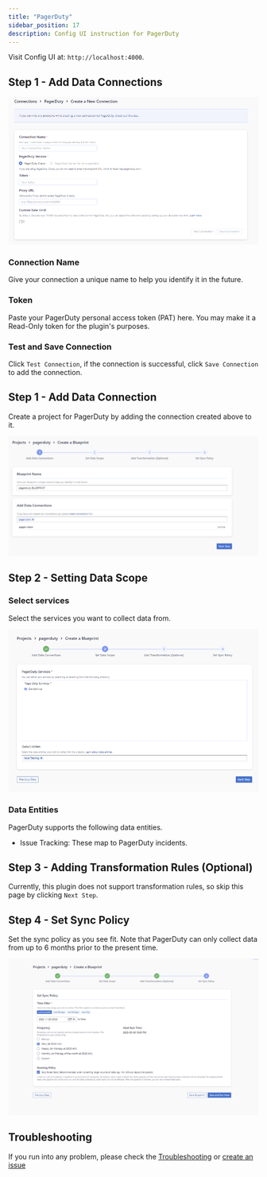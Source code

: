 ```yaml
---
title: "PagerDuty"
sidebar_position: 17
description: Config UI instruction for PagerDuty
---
```


Visit Config UI at: `http://localhost:4000`.

## Step 1 - Add Data Connections

![pagerduty-create-a-connection](images/pagerduty-create-a-connection.png)

### Connection Name

Give your connection a unique name to help you identify it in the future.

### Token

Paste your PagerDuty personal access token (PAT) here. You may make it a Read-Only token for the plugin's purposes.

### Test and Save Connection

Click `Test Connection`, if the connection is successful, click `Save Connection` to add the connection.

## Step 1 - Add Data Connection

Create a project for PagerDuty by adding the connection created above to it.

![pagerduty-add-data-connection](images/pagerduty-add-data-connection.png)

## Step 2 - Setting Data Scope

### Select services

Select the services you want to collect data from.

![pagerduty-set-data-scope](images/pagerduty-set-data-scope.png)

### Data Entities

PagerDuty supports the following data entities.

- Issue Tracking: These map to PagerDuty incidents.

## Step 3 - Adding Transformation Rules (Optional)

Currently, this plugin does not support transformation rules, so skip this page by clicking `Next Step`.

## Step 4 - Set Sync Policy

Set the sync policy as you see fit. Note that PagerDuty can only collect data from up to 6 months prior to the present time.

![pagerduty-sync-policy](images/pagerduty-sync-policy.png)

## Troubleshooting

If you run into any problem, please check the [Troubleshooting](/Troubleshooting/Configuration.md) or [create an issue](https://github.com/apache/incubator-devlake/issues)
